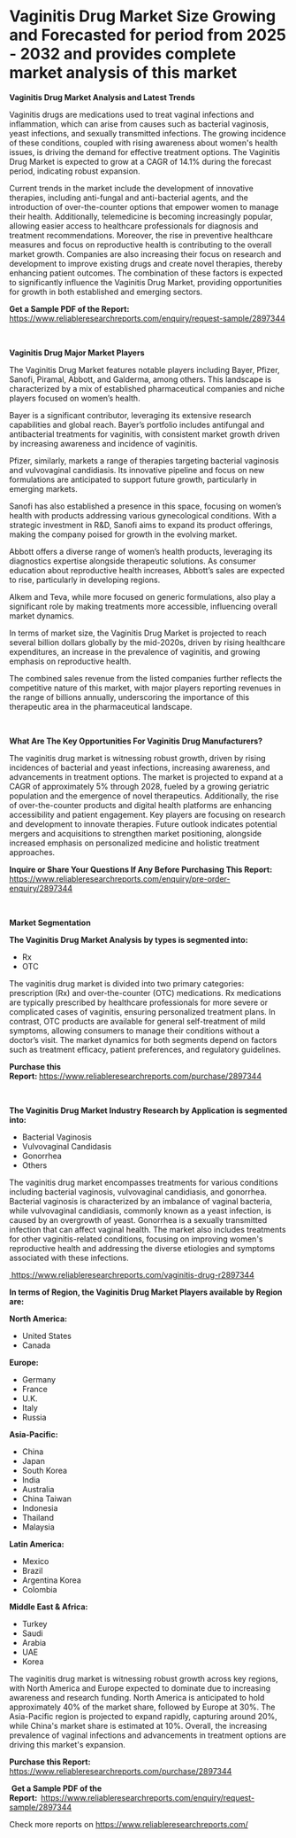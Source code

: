 <p><h1>Vaginitis Drug Market Size Growing and Forecasted for period from 2025 - 2032 and provides complete market analysis of this market</h1></p><p><strong>Vaginitis Drug Market Analysis and Latest Trends</strong></p>
<p><p>Vaginitis drugs are medications used to treat vaginal infections and inflammation, which can arise from causes such as bacterial vaginosis, yeast infections, and sexually transmitted infections. The growing incidence of these conditions, coupled with rising awareness about women's health issues, is driving the demand for effective treatment options. The Vaginitis Drug Market is expected to grow at a CAGR of 14.1% during the forecast period, indicating robust expansion.</p><p>Current trends in the market include the development of innovative therapies, including anti-fungal and anti-bacterial agents, and the introduction of over-the-counter options that empower women to manage their health. Additionally, telemedicine is becoming increasingly popular, allowing easier access to healthcare professionals for diagnosis and treatment recommendations. Moreover, the rise in preventive healthcare measures and focus on reproductive health is contributing to the overall market growth. Companies are also increasing their focus on research and development to improve existing drugs and create novel therapies, thereby enhancing patient outcomes. The combination of these factors is expected to significantly influence the Vaginitis Drug Market, providing opportunities for growth in both established and emerging sectors.</p></p>
<p><strong>Get a Sample PDF of the Report:&nbsp;</strong> <a href="https://www.reliableresearchreports.com/enquiry/request-sample/2897344?utm_campaign=2224&utm_medium=2&utm_source=Github&utm_content=ia&utm_term=15032025&utm_id=vaginitis-drug">https://www.reliableresearchreports.com/enquiry/request-sample/2897344</a></p>
<p>&nbsp;</p>
<p><strong>Vaginitis Drug Major Market Players</strong></p>
<p><p>The Vaginitis Drug Market features notable players including Bayer, Pfizer, Sanofi, Piramal, Abbott, and Galderma, among others. This landscape is characterized by a mix of established pharmaceutical companies and niche players focused on women’s health.</p><p>Bayer is a significant contributor, leveraging its extensive research capabilities and global reach. Bayer’s portfolio includes antifungal and antibacterial treatments for vaginitis, with consistent market growth driven by increasing awareness and incidence of vaginitis.</p><p>Pfizer, similarly, markets a range of therapies targeting bacterial vaginosis and vulvovaginal candidiasis. Its innovative pipeline and focus on new formulations are anticipated to support future growth, particularly in emerging markets.</p><p>Sanofi has also established a presence in this space, focusing on women’s health with products addressing various gynecological conditions. With a strategic investment in R&D, Sanofi aims to expand its product offerings, making the company poised for growth in the evolving market.</p><p>Abbott offers a diverse range of women’s health products, leveraging its diagnostics expertise alongside therapeutic solutions. As consumer education about reproductive health increases, Abbott’s sales are expected to rise, particularly in developing regions.</p><p>Alkem and Teva, while more focused on generic formulations, also play a significant role by making treatments more accessible, influencing overall market dynamics.</p><p>In terms of market size, the Vaginitis Drug Market is projected to reach several billion dollars globally by the mid-2020s, driven by rising healthcare expenditures, an increase in the prevalence of vaginitis, and growing emphasis on reproductive health.</p><p>The combined sales revenue from the listed companies further reflects the competitive nature of this market, with major players reporting revenues in the range of billions annually, underscoring the importance of this therapeutic area in the pharmaceutical landscape.</p></p>
<p>&nbsp;</p>
<p><strong>What Are The Key Opportunities For Vaginitis Drug Manufacturers?</strong></p>
<p><p>The vaginitis drug market is witnessing robust growth, driven by rising incidences of bacterial and yeast infections, increasing awareness, and advancements in treatment options. The market is projected to expand at a CAGR of approximately 5% through 2028, fueled by a growing geriatric population and the emergence of novel therapeutics. Additionally, the rise of over-the-counter products and digital health platforms are enhancing accessibility and patient engagement. Key players are focusing on research and development to innovate therapies. Future outlook indicates potential mergers and acquisitions to strengthen market positioning, alongside increased emphasis on personalized medicine and holistic treatment approaches.</p></p>
<p><strong>Inquire or Share Your Questions If Any Before Purchasing This Report:</strong> <a href="https://www.reliableresearchreports.com/enquiry/pre-order-enquiry/2897344?utm_campaign=2224&utm_medium=2&utm_source=Github&utm_content=ia&utm_term=15032025&utm_id=vaginitis-drug">https://www.reliableresearchreports.com/enquiry/pre-order-enquiry/2897344</a></p>
<p>&nbsp;</p>
<p><strong>Market Segmentation</strong></p>
<p><strong>The Vaginitis Drug Market Analysis by types is segmented into:</strong></p>
<p><ul><li>Rx</li><li>OTC</li></ul></p>
<p><p>The vaginitis drug market is divided into two primary categories: prescription (Rx) and over-the-counter (OTC) medications. Rx medications are typically prescribed by healthcare professionals for more severe or complicated cases of vaginitis, ensuring personalized treatment plans. In contrast, OTC products are available for general self-treatment of mild symptoms, allowing consumers to manage their conditions without a doctor’s visit. The market dynamics for both segments depend on factors such as treatment efficacy, patient preferences, and regulatory guidelines.</p></p>
<p><strong>Purchase this Report:&nbsp;</strong><a href="https://www.reliableresearchreports.com/purchase/2897344?utm_campaign=2224&utm_medium=2&utm_source=Github&utm_content=ia&utm_term=15032025&utm_id=vaginitis-drug">https://www.reliableresearchreports.com/purchase/2897344</a></p>
<p>&nbsp;</p>
<p><strong>The Vaginitis Drug Market Industry Research by Application is segmented into:</strong></p>
<p><ul><li>Bacterial Vaginosis</li><li>Vulvovaginal Candidasis</li><li>Gonorrhea</li><li>Others</li></ul></p>
<p><p>The vaginitis drug market encompasses treatments for various conditions including bacterial vaginosis, vulvovaginal candidiasis, and gonorrhea. Bacterial vaginosis is characterized by an imbalance of vaginal bacteria, while vulvovaginal candidiasis, commonly known as a yeast infection, is caused by an overgrowth of yeast. Gonorrhea is a sexually transmitted infection that can affect vaginal health. The market also includes treatments for other vaginitis-related conditions, focusing on improving women's reproductive health and addressing the diverse etiologies and symptoms associated with these infections.</p></p>
<p><a href="https://www.reliableresearchreports.com/vaginitis-drug-r2897344?utm_campaign=2224&utm_medium=2&utm_source=Github&utm_content=ia&utm_term=15032025&utm_id=vaginitis-drug">&nbsp;https://www.reliableresearchreports.com/vaginitis-drug-r2897344</a></p>
<p><strong>In terms of Region, the Vaginitis Drug Market Players available by Region are:</strong></p>
<p>
    <p> <strong> North America: </strong>
        <ul>
            <li>United States</li>
            <li>Canada</li>
        </ul>
        </p> 
    <p> <strong> Europe: </strong>
        <ul>
            <li>Germany</li>
            <li>France</li>
            <li>U.K.</li>
            <li>Italy</li>
            <li>Russia</li>
        </ul>
        </p> 
    <p> <strong> Asia-Pacific: </strong>
        <ul>
            <li>China</li>
            <li>Japan</li>
            <li>South Korea</li>
            <li>India</li>
            <li>Australia</li>
            <li>China Taiwan</li>
            <li>Indonesia</li>
            <li>Thailand</li>
            <li>Malaysia</li>
        </ul>
        </p> 
    <p> <strong> Latin America: </strong>
        <ul>
            <li>Mexico</li>
            <li>Brazil</li>
            <li>Argentina Korea</li>
            <li>Colombia</li>
        </ul>
        </p> 
    <p> <strong> Middle East & Africa: </strong>
        <ul>
            <li>Turkey</li>
            <li>Saudi</li>
            <li>Arabia</li>
            <li>UAE</li>
            <li>Korea</li>
        </ul>
    </p>
    </p>
<p><p>The vaginitis drug market is witnessing robust growth across key regions, with North America and Europe expected to dominate due to increasing awareness and research funding. North America is anticipated to hold approximately 40% of the market share, followed by Europe at 30%. The Asia-Pacific region is projected to expand rapidly, capturing around 20%, while China's market share is estimated at 10%. Overall, the increasing prevalence of vaginal infections and advancements in treatment options are driving this market's expansion.</p></p>
<p><strong>Purchase this Report: </strong><a href="https://www.reliableresearchreports.com/purchase/2897344?utm_campaign=2224&utm_medium=2&utm_source=Github&utm_content=ia&utm_term=15032025&utm_id=vaginitis-drug">https://www.reliableresearchreports.com/purchase/2897344</a></p>
<p>&nbsp;<strong>Get a Sample PDF of the Report:&nbsp;&nbsp;</strong><a href="https://www.reliableresearchreports.com/enquiry/request-sample/2897344?utm_campaign=2224&utm_medium=2&utm_source=Github&utm_content=ia&utm_term=15032025&utm_id=vaginitis-drug">https://www.reliableresearchreports.com/enquiry/request-sample/2897344</a></p>
<p><strong></strong></p>
<p>Check more reports on <a href="https://www.reliableresearchreports.com/?utm_campaign=2224&utm_medium=2&utm_source=Github&utm_content=ia&utm_term=15032025&utm_id=vaginitis-drug">https://www.reliableresearchreports.com/</a></p>